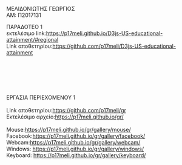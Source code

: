 ΜΕΛΙΔΟΝΙΩΤΗΣ ΓΕΩΡΓΙΟΣ <br>
ΑΜ: Π2017131 <br>
 
ΠΑΡΑΔΟΤΕΟ 1<br>
εκτελέσιμο link:https://p17meli.github.io/D3js-US-educational-attainment/#regional <br>
Link αποθετηρίου:https://github.com/p17meli/D3js-US-educational-attainment
<br><br><br><br><br><br><br>
ΕΡΓΑΣΙΑ ΠΕΡΙΕΧΟΜΕΝΟΥ 1 <br>
<br>
Link αποθετηρίου:https://github.com/p17meli/gr <br>
Εκτελέσιμο αρχείο:https://p17meli.github.io/gr/ <br>
<br>
Mouse:https://p17meli.github.io/gr/gallery/mouse/ <br>
Facebook:https://p17meli.github.io/gr/gallery/facebook/ <br>
Webcam:https://p17meli.github.io/gr/gallery/webcam/ <br>
Windows: https://p17meli.github.io/gr/gallery/windows/ <br>
Keyboard: https://p17meli.github.io/gr/gallery/keyboard/
